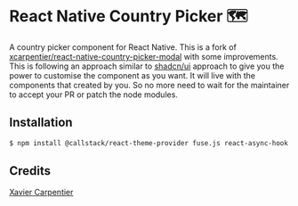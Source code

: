 # React Native Country Picker 🗺️

A country picker component for React Native. This is a fork of [xcarpentier/react-native-country-picker-modal](https://github.com/xcarpentier/react-native-country-picker-modal) with some improvements. This is following an approach similar to [shadcn/ui](https://github.com/shadcn-ui/ui) approach to give you the power to customise the component as you want. It will live with the components that created by you. So no more need to wait for the maintainer to accept your PR or patch the node modules.

## Installation

```bash
$ npm install @callstack/react-theme-provider fuse.js react-async-hook
```



## Credits

[Xavier Carpentier](https://github.com/xcarpentier)
